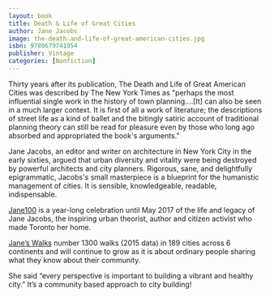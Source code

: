 ```yaml
---
layout: book
title: Death & Life of Great Cities
author: Jane Jacobs
image: the-death-and-life-of-great-american-cities.jpg
isbn: 9780679741954
publisher: Vintage
categories: [Nonfiction]
---
```

Thirty years after its publication, The Death and Life of Great American Cities was described by The New York Times as "perhaps the most influential single work in the history of town planning....[It] can also be seen in a much larger context.  It is first of all a work of literature; the descriptions of street life as a kind of ballet and the bitingly satiric account of traditional planning theory can still be read for pleasure even by those who long ago absorbed and appropriated the book's arguments."  

Jane Jacobs, an editor and writer on architecture in New York City in the early sixties, argued that urban diversity and vitality were being destroyed by powerful architects and city planners.  Rigorous, sane, and delightfully epigrammatic, Jacobs's small masterpiece is a blueprint for the humanistic management of cities.  It is sensible, knowledgeable, readable, indispensable.  

[Jane100](http://jane100.com/) is a year-long celebration until May 2017 of the life and legacy of Jane Jacobs, the inspiring urban theorist, author and citizen activist who made Toronto her home.

[Jane’s Walks](http://janeswalk.org/) number 1300 walks (2015 data) in 189 cities across 6 continents and will continue to grow as it is about ordinary people sharing what they know about their community.

She said “every perspective is important to building a vibrant and healthy city.” It’s a community based approach to city building!
